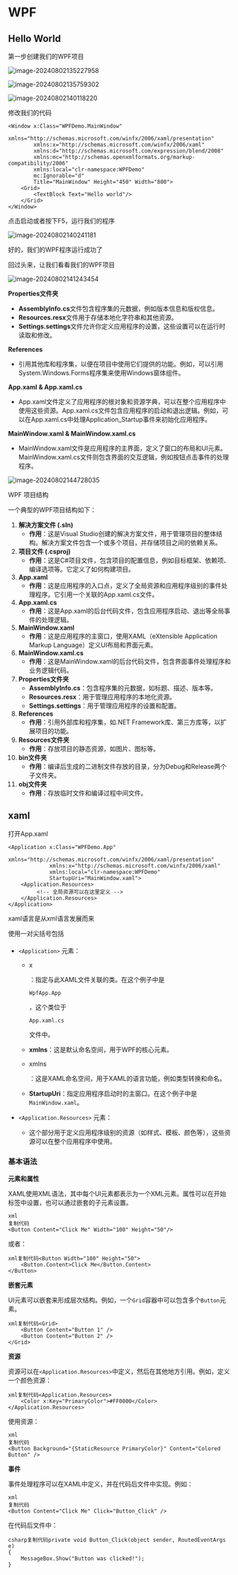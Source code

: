 # WPF

## Hello World



第一步创建我们的WPF项目

![image-20240802135227958](./assets/image-20240802135227958.png)

![image-20240802135759302](./assets/image-20240802135759302.png)



![image-20240802140118220](./assets/image-20240802140118220.png)

修改我们的代码

```xaml
<Window x:Class="WPFDemo.MainWindow"
        xmlns="http://schemas.microsoft.com/winfx/2006/xaml/presentation"
        xmlns:x="http://schemas.microsoft.com/winfx/2006/xaml"
        xmlns:d="http://schemas.microsoft.com/expression/blend/2008"
        xmlns:mc="http://schemas.openxmlformats.org/markup-compatibility/2006"
        xmlns:local="clr-namespace:WPFDemo"
        mc:Ignorable="d"
        Title="MainWindow" Height="450" Width="800">
    <Grid>
        <TextBlock Text="Hello world"/>
    </Grid>
</Window>

```

点击启动或者按下F5，运行我们的程序

![image-20240802140241181](./assets/image-20240802140241181.png)

好的，我们的WPF程序运行成功了



回过头来，让我们看看我们的WPF项目

![image-20240802141243454](./assets/image-20240802141243454.png)



**Properties文件夹**

- **AssemblyInfo.cs**文件包含程序集的元数据，例如版本信息和版权信息。
- **Resources.resx**文件用于存储本地化字符串和其他资源。
- **Settings.settings**文件允许你定义应用程序的设置，这些设置可以在运行时读取和修改。

**References**

- 引用其他库和程序集，以便在项目中使用它们提供的功能。例如，可以引用System.Windows.Forms程序集来使用Windows窗体组件。

**App.xaml & App.xaml.cs**

- App.xaml文件定义了应用程序的根对象和资源字典，可以在整个应用程序中使用这些资源。App.xaml.cs文件包含应用程序的启动和退出逻辑。例如，可以在App.xaml.cs中处理Application_Startup事件来初始化应用程序。

**MainWindow.xaml & MainWindow.xaml.cs**

- MainWindow.xaml文件是应用程序的主界面，定义了窗口的布局和UI元素。MainWindow.xaml.cs文件则包含界面的交互逻辑，例如按钮点击事件的处理程序。





![image-20240802144728035](./assets/image-20240802144728035.png)

WPF 项目结构

一个典型的WPF项目结构如下：

1. **解决方案文件 (.sln)**
   - **作用**：这是Visual Studio创建的解决方案文件，用于管理项目的整体结构。解决方案文件包含一个或多个项目，并存储项目之间的依赖关系。
2. **项目文件 (.csproj)**
   - **作用**：这是C#项目文件，包含项目的配置信息，例如目标框架、依赖项、编译选项等。它定义了如何构建项目。
3. **App.xaml**
   - **作用**：这是应用程序的入口点，定义了全局资源和应用程序级别的事件处理程序。它引用一个关联的App.xaml.cs文件。
4. **App.xaml.cs**
   - **作用**：这是App.xaml的后台代码文件，包含应用程序启动、退出等全局事件的处理逻辑。
5. **MainWindow.xaml**
   - **作用**：这是应用程序的主窗口，使用XAML（eXtensible Application Markup Language）定义UI布局和界面元素。
6. **MainWindow.xaml.cs**
   - **作用**：这是MainWindow.xaml的后台代码文件，包含界面事件处理程序和业务逻辑代码。
7. **Properties文件夹**
   - **AssemblyInfo.cs**：包含程序集的元数据，如标题、描述、版本等。
   - **Resources.resx**：用于管理应用程序的本地化资源。
   - **Settings.settings**：用于管理应用程序的设置和配置。
8. **References**
   - **作用**：引用外部库和程序集，如.NET Framework库、第三方库等，以扩展项目的功能。
9. **Resources文件夹**
   - **作用**：存放项目的静态资源，如图片、图标等。
10. **bin文件夹**
    - **作用**：编译后生成的二进制文件存放的目录，分为Debug和Release两个子文件夹。
11. **obj文件夹**
    - **作用**：存放临时文件和编译过程中间文件。





## xaml

打开App.xaml

```xaml
<Application x:Class="WPFDemo.App"
             xmlns="http://schemas.microsoft.com/winfx/2006/xaml/presentation"
             xmlns:x="http://schemas.microsoft.com/winfx/2006/xaml"
             xmlns:local="clr-namespace:WPFDemo"
             StartupUri="MainWindow.xaml">
    <Application.Resources>
         <!-- 全局资源可以在这里定义 -->
    </Application.Resources>
</Application>

```

xaml语言是从xml语言发展而来

使用一对尖括号包括

#### 

- `<Application>` 元素：

  - x

    ：指定与此XAML文件关联的类。在这个例子中是

    ```
    WpfApp.App
    ```

    ，这个类位于

    ```
    App.xaml.cs
    ```

    文件中。

  - **xmlns**：这是默认命名空间，用于WPF的核心元素。

  - xmlns

    ：这是XAML命名空间，用于XAML的语言功能，例如类型转换和命名。

  - **StartupUri**：指定应用程序启动时的主窗口。在这个例子中是`MainWindow.xaml`。

- `<Application.Resources>` 元素：

  - 这个部分用于定义应用程序级别的资源（如样式、模板、颜色等），这些资源可以在整个应用程序中使用。



### 基本语法

**元素和属性**

XAML使用XML语法，其中每个UI元素都表示为一个XML元素。属性可以在开始标签中设置，也可以通过嵌套的子元素设置。

```xaml
xml
复制代码
<Button Content="Click Me" Width="100" Height="50"/>
```

或者：

```xaml
xml复制代码<Button Width="100" Height="50">
    <Button.Content>Click Me</Button.Content>
</Button>
```

**嵌套元素**

UI元素可以嵌套来形成层次结构。例如，一个`Grid`容器中可以包含多个`Button`元素。

```xaml
xml复制代码<Grid>
    <Button Content="Button 1" />
    <Button Content="Button 2" />
</Grid>
```

**资源**

资源可以在`<Application.Resources>`中定义，然后在其他地方引用。例如，定义一个颜色资源：

```xaml
xml复制代码<Application.Resources>
    <Color x:Key="PrimaryColor">#FF0000</Color>
</Application.Resources>
```

使用资源：

```xaml
xml
复制代码
<Button Background="{StaticResource PrimaryColor}" Content="Colored Button" />
```

**事件**

事件处理程序可以在XAML中定义，并在代码后文件中实现。例如：

```xaml
xml
复制代码
<Button Content="Click Me" Click="Button_Click" />
```

在代码后文件中：

```xaml
csharp复制代码private void Button_Click(object sender, RoutedEventArgs e)
{
    MessageBox.Show("Button was clicked!");
}
```

